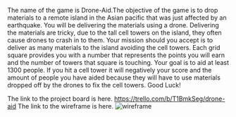 The name of the game is Drone-Aid.The objective of the game is to drop materials to a remote island in the Asian pacific that was just affected by an earthquake. You will be delivering the materials using a drone. Delivering the materials are tricky, due to the tall cell towers on the island, they often cause drones to crash in to them.
Your mission should you accept is to deliver as many materials to the island avoiding the cell towers. Each grid square provides you with a number that represents the points you will earn and the number of towers that square is touching. Your goal is to aid at least 1300 people. If you hit a cell tower it will negatively your score and the amount of people you have aided because they will have to use materials dropped off by the drones to fix the cell towers.
Good Luck!

The link to the project board is here. https://trello.com/b/T1BmkSeg/drone-aid 
The link to the wireframe is here. ![wireframe](WIREFRAME.png)
 
